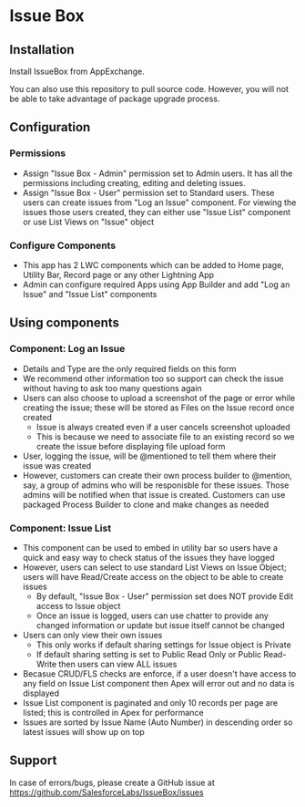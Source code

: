 # Issue Box

## Installation
Install IssueBox from AppExchange. 

You can also use this repository to pull source code. However, you will not be able to take advantage of package upgrade process.

## Configuration

### Permissions
- Assign "Issue Box - Admin" permission set to Admin users. It has all the permissions including creating, editing and deleting issues.
- Assign "Issue Box - User" permission set to Standard users. These users can create issues from "Log an Issue" component. For viewing the issues those users created, they can either use "Issue List" component or use List Views on "Issue" object

### Configure Components
- This app has 2 LWC components which can be added to Home page, Utility Bar, Record page or any other Lightning App
- Admin can configure required Apps using App Builder and add "Log an Issue" and "Issue List" components

## Using components

### Component: Log an Issue
- Details and Type are the only required fields on this form
- We recommend other information too so support can check the issue without having to ask too many questions again
- Users can also choose to upload a screenshot of the page or error while creating the issue; these will be stored as Files on the Issue record once created
  - Issue is always created even if a user cancels screenshot uploaded
  - This is because we need to associate file to an existing record so we create the issue before displaying file upload form
- User, logging the issue, will be @mentioned to tell them where their issue was created
- However, customers can create their own process builder to @mention, say, a group of admins who will be responisble for these issues. Those admins will be notified when that issue is created. Customers can use packaged Process Builder to clone and make changes as needed
  
### Component: Issue List
- This component can be used to embed in utility bar so users have a quick and easy way to check status of the issues they have logged
- However, users can select to use standard List Views on Issue Object; users will have Read/Create access on the object to be able to create issues
  - By default, "Issue Box - User" permission set does NOT provide Edit access to Issue object
  - Once an issue is logged, users can use chatter to provide any changed information or update but issue itself cannot be changed
- Users can only view their own issues
  - This only works if default sharing settings for Issue object is Private
  - If default sharing setting is set to Public Read Only or Public Read-Write then users can view ALL issues
- Becasue CRUD/FLS checks are enforce, if a user doesn't have access to any field on Issue List component then Apex will error out and no data is displayed    
- Issue List component is paginated and only 10 records per page are listed; this is controlled in Apex for performance
- Issues are sorted by Issue Name (Auto Number) in descending order so latest issues will show up on top


## Support

In case of errors/bugs, please create a GitHub issue at https://github.com/SalesforceLabs/IssueBox/issues 
